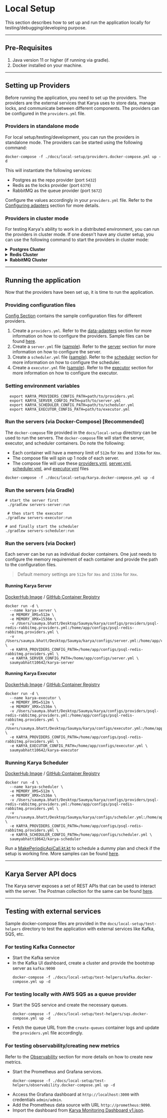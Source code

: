 # Local Setup

This section describes how to set up and run the application locally for testing/debugging/developing purpose.

---

## Pre-Requisites

1. Java version 11 or higher (if running via gradle).
2. Docker installed on your machine.

---

## Setting up Providers

Before running the application, you need to set up the providers. The providers are the external services that Karya uses to store data, manage locks, and communicate between different components. The providers can be configured in the `providers.yml` file.

### Providers in standalone mode

For local setup/testing/development, you can run the providers in standalone mode. The providers can be started using the following command:

```shell
docker-compose -f ./docs/local-setup/providers.docker-compose.yml up -d
```

This will instantiate the following services:
- Postgres as the repo provider (port `5432`)
- Redis as the locks provider (port `6379`)
- RabbitMQ as the queue provider (port `5672`)

Configure the values accordingly in your `providers.yml` file. Refer to the [Configuring adapters](./DATA_ADAPTERS.md#how-to-configure-adapters) section for more details.

### Providers in cluster mode

For testing Karya's ability to work in a distributed environment, you can run the providers in cluster mode. If one doesn't have any cluster setup, you can use the following command to start the providers in cluster mode:

<details>
<summary><strong>Postgres Cluster</strong></summary>

- This will set up a postgres cluster (1 Master, 1 Slave)
- Master runs on port `5432` and Slave runs on port `5433`

```shell
docker-compose -f ./docs/local-setup/cluster/postgres.docker-compose.yml up -d
```

</details>

<details>
<summary><strong>Redis Cluster</strong></summary>

- This will setup 3 redis instances.
- Replication has been purposely disabled for simplicity.
- All 3 run on different ports `7000`, `7001`, `7002`

1. Get the Local IP address of your machine and set it as environment variable.

    ```shell
   # For linux/mac users
    ifconfig | grep "inet "
   
   # For windows users:
   ipconfig | findstr "IPv4"
   ```
   
   ```
    # set it as environment variable
    export LOCAL_IP=192.168.0.111
    ```

2. Spin up the redis nodes:
    ```shell
    docker-compose -f ./docs/local-setup/cluster/redis.docker-compose.yml up -d
    ```
3. Create the redis cluster:
    ```shell
    zsh ./docs/local-setup/cluster/redis/create-cluster.sh
    ```

</details>

<details>
<summary><strong>RabbitMQ Cluster</strong></summary>

- This will setup a RabbitMQ cluster with 3 nodes.
- All 3 run on different ports `5672`, `5673`, `5674`

```shell
docker-compose -f ./docs/local-setup/cluster/rabbitmq.docker-compose.yml up -d
```

</details>

---

## Running the application

Now that the providers have been set up, it is time to run the application.

### Providing configuration files

[Config Section](../../configs/README.md#providers) contains the sample configuration files for different providers.

1. Create a `providers.yml`. Refer to the [data-adapters](./DATA_ADAPTERS.md) section for more information on how to configure the providers. Sample files can be found [here](../../configs/README.md#providers).
2. Create a `server.yml` file ([sample](../../configs/server.yml)). Refer to the [server](./COMPONENTS.md/#server) section for more information on how to configure the server.
3. Create a `scheduler.yml` file ([sample](../../configs/scheduler.yml)). Refer to the [scheduler](./COMPONENTS.md/#scheduler) section for more information on how to configure the scheduler.
4. Create a `executor.yml` file ([sample](../../configs/executor.yml)). Refer to the [executor](./COMPONENTS.md/#executor) section for more information on how to configure the executor.

### Setting environment variables

```shell
  export KARYA_PROVIDERS_CONFIG_PATH=path/to/providers.yml
  export KARYA_SERVER_CONFIG_PATH=path/to/server.yml
  export KARYA_SCHEDULER_CONFIG_PATH=path/to/scheduler.yml
  export KARYA_EXECUTOR_CONFIG_PATH=path/to/executor.yml
```

### Run the servers (via Docker-Compose) [Recommended]

The `docker-compose` file provided in the `docs/local-setup` directory can be used to run the servers. The `docker-compose` file will start the server, executor, and scheduler containers. Do note the following:

- Each container will have a memory limit of `512m` for `Xms` and `1536m` for `Xmx`.
- The compose file will spin up 1 node of each server.
- The compose file will use these [providers.yml](../../configs/providers/psql-redis-rabbitmq.providers.yml), [server.yml](../../configs/server.yml), [scheduler.yml](../../configs/scheduler.yml), and [executor.yml](../../configs/executor.yml) files

```shell
docker-compose -f ./docs/local-setup/karya.docker-compose.yml up -d
```

### Run the servers (via Gradle)

```shell
# start the server first
 ./gradlew servers-server:run
 
 # then start the executor
./gradlew servers-executor:run

# and finally start the scheduler
./gradlew servers-scheduler:run
```

### Run the servers (via Docker)

Each server can be run as individual docker containers. One just needs to configure the memory requirement of each container and provide the path to the configuration files.

> Default memory settings are `512m` for `Xms` and `1536m` for `Xmx`.

#### Running Karya Server

[DockerHub Image](https://hub.docker.com/r/saumyabhatt10642/karya-server) / [GitHub Container Registry](https://github.com/Saumya-Bhatt/karya/pkgs/container/karya-server)

```shell
docker run -d \
  --name karya-server \
  -e MEMORY_XMS=512m \
  -e MEMORY_XMX=1536m \
  -v /Users/saumya.bhatt/Desktop/Saumya/karya/configs/providers/psql-redis-rabbitmq.providers.yml:/home/app/configs/psql-redis-rabbitmq.providers.yml \
  -v /Users/saumya.bhatt/Desktop/Saumya/karya/configs/server.yml:/home/app/configs/server.yml \
  -e KARYA_PROVIDERS_CONFIG_PATH=/home/app/configs/psql-redis-rabbitmq.providers.yml \
  -e KARYA_SERVER_CONFIG_PATH=/home/app/configs/server.yml \
  saumyabhatt10642/karya-server
````

#### Running Karya Executor

[DockerHub Image](https://hub.docker.com/r/saumyabhatt10642/karya-executor) / [GitHub Container Registry](https://github.com/Saumya-Bhatt/karya/pkgs/container/karya-executor)

```shell
docker run -d \
  --name karya-executor \
  -e MEMORY_XMS=512m \
  -e MEMORY_XMX=1536m \
  -v /Users/saumya.bhatt/Desktop/Saumya/karya/configs/providers/psql-redis-rabbitmq.providers.yml:/home/app/configs/psql-redis-rabbitmq.providers.yml \
  -v /Users/saumya.bhatt/Desktop/Saumya/karya/configs/executor.yml:/home/app/configs/executor.yml \
  -e KARYA_PROVIDERS_CONFIG_PATH=/home/app/configs/psql-redis-rabbitmq.providers.yml \
  -e KARYA_EXECUTOR_CONFIG_PATH=/home/app/configs/executor.yml \
  saumyabhatt10642/karya-executor
```

### Running Karya Scheduler

[DockerHub Image](https://hub.docker.com/r/saumyabhatt10642/karya-scheduler) / [GitHub Container Registry](https://github.com/Saumya-Bhatt/karya/pkgs/container/karya-scheduler)

```shell
docker run -d \
  --name karya-scheduler \
  -e MEMORY_XMS=512m \
  -e MEMORY_XMX=1536m \
  -v /Users/saumya.bhatt/Desktop/Saumya/karya/configs/providers/psql-redis-rabbitmq.providers.yml:/home/app/configs/psql-redis-rabbitmq.providers.yml \
  -v /Users/saumya.bhatt/Desktop/Saumya/karya/configs/scheduler.yml:/home/app/configs/scheduler.yml \
  -e KARYA_PROVIDERS_CONFIG_PATH=/home/app/configs/psql-redis-rabbitmq.providers.yml \
  -e KARYA_SCHEDULER_CONFIG_PATH=/home/app/configs/scheduler.yml \
  saumyabhatt10642/karya-scheduler
```

Run a [MakePeriodicApiCall.kt.kt](../samples/src/main/kotlin/karya/docs/samples/MakePeriodicApiCall.kt) to schedule a dummy plan and check if the setup is working fine. More samples can be found [here](../samples/src/main/kotlin/karya/docs/samples).

---

## Karya Server API docs

The Karya server exposes a set of REST APIs that can be used to interact with the server. The Postman collection for the same can be found [here](../media/Karya.postman_collection.json).

---

## Testing with external services

Sample docker-compose files are provided in the `docs/local-setup/test-helpers` directory to test the application with external services like Kafka, SQS, etc.

### For testing Kafka Connector

- Start the Kafka service
- In the Kafka UI dashboard, create a cluster and provide the bootstrap server as `kafka:9090`
  ```shell
  docker-compose -f ./docs/local-setup/test-helpers/kafka.docker-compose.yml up -d
  ```

### For testing locally with AWS SQS as a queue provider

- Start the SQS service and create the necessary queues.
    ```shell
    docker-compose -f ./docs/local-setup/test-helpers/sqs.docker-compose.yml up -d
    ```
- Fetch the queue URL from the `create-queues` container logs and update the `providers.yml` file accordingly.

### For testing observability/creating new metrics

Refer to the [Observability](./OBSERVABILITY.md) section for more details on how to create new metrics.

- Start the Prometheus and Grafana services.
    ```shell
    docker-compose -f ./docs/local-setup/test-helpers/observability.docker-compose.yml up -d
    ```
- Access the Grafana dashboard at `http://localhost:3000` with credentials `admin/admin`.
- Add the Prometheus data source with URL `http://prometheus:9090`.
- Import the dashboard from [Karya Monitoring Dashboard v1.json](../local-setup/observability/Karya_Monitoring_Dashboard_v1.json).
